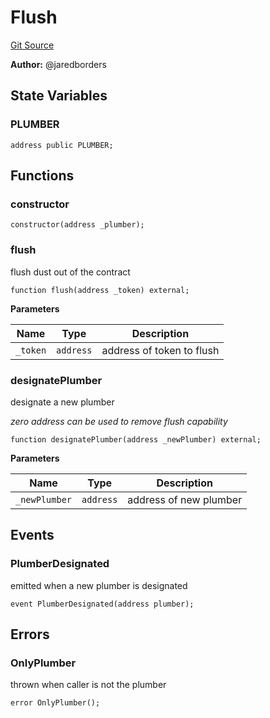 # Flush
[Git Source](https://github.com/moss-eth/zap/blob/d8297745ea2933770a4e56a10de9706c3d09942b/src/utils/Flush.sol)

**Author:**
@jaredborders


## State Variables
### PLUMBER

```solidity
address public PLUMBER;
```


## Functions
### constructor


```solidity
constructor(address _plumber);
```

### flush

flush dust out of the contract


```solidity
function flush(address _token) external;
```
**Parameters**

|Name|Type|Description|
|----|----|-----------|
|`_token`|`address`|address of token to flush|


### designatePlumber

designate a new plumber

*zero address can be used to remove flush capability*


```solidity
function designatePlumber(address _newPlumber) external;
```
**Parameters**

|Name|Type|Description|
|----|----|-----------|
|`_newPlumber`|`address`|address of new plumber|


## Events
### PlumberDesignated
emitted when a new plumber is designated


```solidity
event PlumberDesignated(address plumber);
```

## Errors
### OnlyPlumber
thrown when caller is not the plumber


```solidity
error OnlyPlumber();
```


